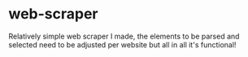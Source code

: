 # web-scraper
Relatively simple web scraper I made, the elements to be parsed and selected need to be adjusted per website but all in all it's functional!
